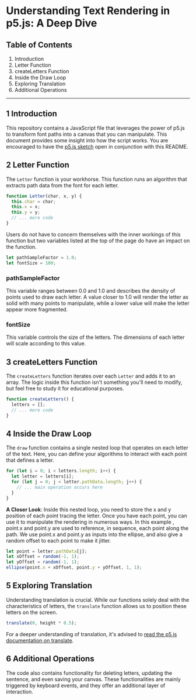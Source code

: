 # Understanding Text Rendering in p5.js: A Deep Dive

## Table of Contents

1. Introduction
2. Letter Function
3. createLetters Function
4. Inside the Draw Loop
5. Exploring Translation
6. Additional Operations

---

## 1 Introduction

This repository contains a JavaScript file that leverages the power of p5.js to transform font paths into a canvas that you can manipulate. This document provides some insight 
into how the script works. You are encouraged to have the [p5.js sketch](https://github.com/creativetechnologylab/interactive-typography-p5/blob/main/sketch.js) open in conjunction with this README.


## 2 Letter Function

The `Letter` function is your workhorse. This function runs an algorithm that extracts path data from the font for each letter.

```javascript
function Letter(char, x, y) {
  this.char = char;
  this.x = x;
  this.y = y;
  // ... more code
}
```

Users do not have to concern themselves with the inner workings of this function but two variables listed at the top of the page do have an impact on the function.

```javascript
let pathSampleFactor = 1.0;
let fontSize = 100;
```

### pathSampleFactor

This variable ranges between 0.0 and 1.0 and describes the density of points used to draw each letter. A value closer to 1.0 will render the letter as solid with many points to manipulate, while a lower value will make the letter appear more fragmented.

### fontSize

This variable controls the size of the letters. The dimensions of each letter will scale according to this value.


## 3 createLetters Function

The `createLetters` function iterates over each `Letter` and adds it to an array. The logic inside this function isn't something you'll need to modify, but feel free to study it for educational purposes.

```javascript
function createLetters() {
  letters = [];
  // ... more code
}
```


## 4 Inside the Draw Loop

The `draw` function contains a single nested loop that operates on each letter of the text. Here, you can define your algorithms to interact with each point that defines a letter.

```javascript
for (let i = 0; i < letters.length; i++) {
  let letter = letters[i];
  for (let j = 0; j < letter.pathData.length; j++) {
    // ... main operation occurs here
  }
}
```

**A Closer Look**: Inside this nested loop, you need to store the x and y position of each point tracing the letter. Once you have each point, you can use it to manipulate the rendering in numerous ways.
In this example , point.x and point.y are used to reference, in sequence, each point along the path. We use point.x and point.y as inputs into the ellipse, and also give a random offset to each point to 
make it jitter. 

```javascript
let point = letter.pathData[j];
let xOffset = random(-1, 1);
let yOffset = random(-1, 1);
ellipse(point.x + xOffset, point.y + yOffset, 1, 1);
```

## 5 Exploring Translation

Understanding translation is crucial. While our functions solely deal with the characteristics of letters, the `translate` function allows us to position these letters on the screen.

```javascript
translate(0, height * 0.5);
```

For a deeper understanding of translation, it's advised to [read the p5.js documentation on translate](https://p5js.org/reference/#/p5/translate).

## 6 Additional Operations

The code also contains functionality for deleting letters, updating the sentence, and even saving your canvas. These functionalities are mainly triggered by keyboard events, and they offer an additional layer of interaction.
